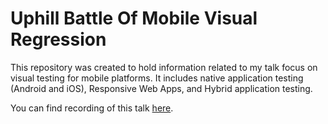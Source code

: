 # Uphill Battle Of Mobile Visual Regression

This repository was created to hold information related to my talk focus on visual testing for mobile platforms. It includes native application testing (Android and iOS), Responsive Web Apps, and Hybrid application testing.

You can find recording of this talk [here](https://youtu.be/m-ahvlutEVk).
